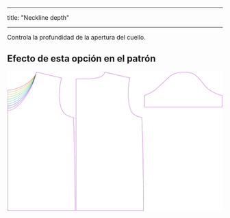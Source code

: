- - -
title: "Neckline depth"
- - -

Controla la profundidad de la apertura del cuello.

## Efecto de esta opción en el patrón

![Esta imagen muestra el efecto de esta opción superponiendo varias variantes que tienen un valor diferente para esta opción](teagan_necklinedepth_sample.svg "Effect of this option on the pattern")
